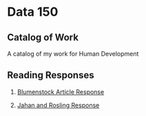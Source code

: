 # Data 150 

## Catalog of Work

A catalog of my work for Human Development 

## Reading Responses 

1. [Blumenstock Article Response](https://niranair.github.io/workshop/blumenstock)

2. [Jahan and Rosling Response](https://niranair.github.io/workshop/jahanrosling)

